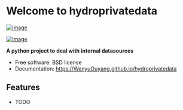 # Welcome to hydroprivatedata


[![image](https://img.shields.io/pypi/v/hydroprivatedata.svg)](https://pypi.python.org/pypi/hydroprivatedata)

[![image](https://pyup.io/repos/github/WenyuOuyang/hydroprivatedata/shield.svg)](https://pyup.io/repos/github/WenyuOuyang/hydroprivatedata)


**A python project to deal with internal datasources**


-   Free software: BSD license
-   Documentation: <https://WenyuOuyang.github.io/hydroprivatedata>
    

## Features

-   TODO
